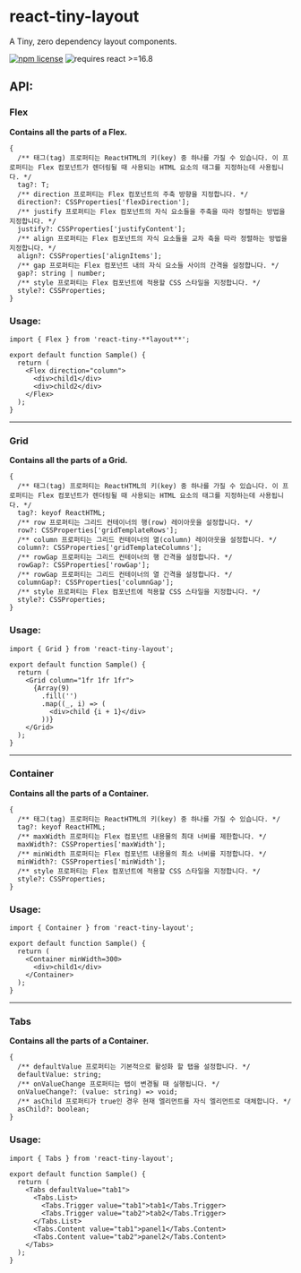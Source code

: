 # react-tiny-layout

A Tiny, zero dependency layout components.

[![npm license](https://img.shields.io/npm/l/react-tiny-modal?style=flat-square)](https://github.com/Nfinished/react-tiny-modal/blob/master/LICENSE)
![requires react >=16.8](https://img.shields.io/npm/dependency-version/react-tiny-modal/peer/react?style=flat-square)

## API:

### Flex

**Contains all the parts of a Flex.**

```tsx
{
  /** 태그(tag) 프로퍼티는 ReactHTML의 키(key) 중 하나를 가질 수 있습니다. 이 프로퍼티는 Flex 컴포넌트가 렌더링될 때 사용되는 HTML 요소의 태그를 지정하는데 사용됩니다. */
  tag?: T;
  /** direction 프로퍼티는 Flex 컴포넌트의 주축 방향을 지정합니다. */
  direction?: CSSProperties['flexDirection'];
  /** justify 프로퍼티는 Flex 컴포넌트의 자식 요소들을 주축을 따라 정렬하는 방법을 지정합니다. */
  justify?: CSSProperties['justifyContent'];
  /** align 프로퍼티는 Flex 컴포넌트의 자식 요소들을 교차 축을 따라 정렬하는 방법을 지정합니다. */
  align?: CSSProperties['alignItems'];
  /** gap 프로퍼티는 Flex 컴포넌트 내의 자식 요소들 사이의 간격을 설정합니다. */
  gap?: string | number;
  /** style 프로퍼티는 Flex 컴포넌트에 적용할 CSS 스타일을 지정합니다. */
  style?: CSSProperties;
}
```

### Usage:

```tsx
import { Flex } from 'react-tiny-**layout**';

export default function Sample() {
  return (
    <Flex direction="column">
      <div>child1</div>
      <div>child2</div>
    </Flex>
  );
}
```

---

### Grid

**Contains all the parts of a Grid.**

```tsx
{
  /** 태그(tag) 프로퍼티는 ReactHTML의 키(key) 중 하나를 가질 수 있습니다. 이 프로퍼티는 Flex 컴포넌트가 렌더링될 때 사용되는 HTML 요소의 태그를 지정하는데 사용됩니다. */
  tag?: keyof ReactHTML;
  /** row 프로퍼티는 그리드 컨테이너의 행(row) 레이아웃을 설정합니다. */
  row?: CSSProperties['gridTemplateRows'];
  /** column 프로퍼티는 그리드 컨테이너의 열(column) 레이아웃을 설정합니다. */
  column?: CSSProperties['gridTemplateColumns'];
  /** rowGap 프로퍼티는 그리드 컨테이너의 행 간격을 설정합니다. */
  rowGap?: CSSProperties['rowGap'];
  /** rowGap 프로퍼티는 그리드 컨테이너의 열 간격을 설정합니다. */
  columnGap?: CSSProperties['columnGap'];
  /** style 프로퍼티는 Flex 컴포넌트에 적용할 CSS 스타일을 지정합니다. */
  style?: CSSProperties;
}
```

### Usage:

```tsx
import { Grid } from 'react-tiny-layout';

export default function Sample() {
  return (
    <Grid column="1fr 1fr 1fr">
      {Array(9)
        .fill('')
        .map((_, i) => (
          <div>child {i + 1}</div>
        ))}
    </Grid>
  );
}
```

---

### Container

**Contains all the parts of a Container.**

```tsx
{
  /** 태그(tag) 프로퍼티는 ReactHTML의 키(key) 중 하나를 가질 수 있습니다. */
  tag?: keyof ReactHTML;
  /** maxWidth 프로퍼티는 Flex 컴포넌트 내용물의 최대 너비를 제한합니다. */
  maxWidth?: CSSProperties['maxWidth'];
  /** minWidth 프로퍼티는 Flex 컴포넌트 내용물의 최소 너비를 지정합니다. */
  minWidth?: CSSProperties['minWidth'];
  /** style 프로퍼티는 Flex 컴포넌트에 적용할 CSS 스타일을 지정합니다. */
  style?: CSSProperties;
}
```

### Usage:

```tsx
import { Container } from 'react-tiny-layout';

export default function Sample() {
  return (
    <Container minWidth=300>
      <div>child1</div>
    </Container>
  );
}
```

---

### Tabs

**Contains all the parts of a Container.**

```tsx
{
  /** defaultValue 프로퍼티는 기본적으로 활성화 할 탭을 설정합니다. */
  defaultValue: string;
  /** onValueChange 프로퍼티는 탭이 변경될 때 실행됩니다. */
  onValueChange?: (value: string) => void;
  /** asChild 프로퍼티가 true인 경우 현재 엘리먼트를 자식 엘리먼트로 대체합니다. */
  asChild?: boolean;
}
```

### Usage:

```tsx
import { Tabs } from 'react-tiny-layout';

export default function Sample() {
  return (
    <Tabs defaultValue="tab1">
      <Tabs.List>
        <Tabs.Trigger value="tab1">tab1</Tabs.Trigger>
        <Tabs.Trigger value="tab2">tab2</Tabs.Trigger>
      </Tabs.List>
      <Tabs.Content value="tab1">panel1</Tabs.Content>
      <Tabs.Content value="tab2">panel2</Tabs.Content>
    </Tabs>
  );
}
```
